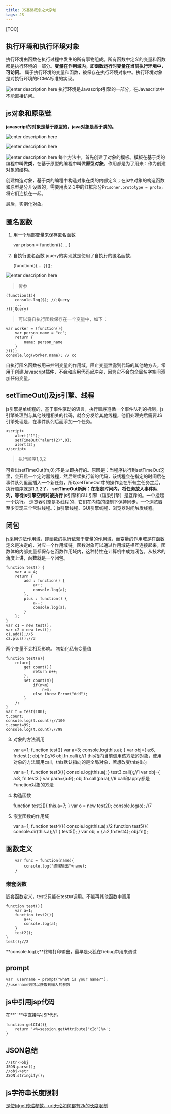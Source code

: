 ```yaml
---
title: JS基础概念之大杂烩
tags: JS
---
```


[TOC]

## 执行环境和执行环境对象
执行环境由函数在执行过程中发生的所有事物组成，所有函数中定义的变量和函数都是执行环境的一部分。**变量在作用域内，即函数运行时变量在当前执行环境中，可访问**。
属于执行环境的变量和函数，被保存在执行环境对象中。执行环境对象是对执行环境的ECMA标准的实现。

![enter description here][1]
执行环境是Javascript引擎的一部分，在Javascript中不能直接访问。
## js对象和原型链
**javascript的对象是基于原型的，java对象是基于类的。**

![enter description here][2]

![enter description here][3]

![enter description here][4]
每个方法中，首先创建了对象的模板。模板在基于类的编程中叫做**类**，在基于原型的编程中叫做**原型对象**，作用都是为了用来：作为创建对象的结构。

创建构造对象，基于类的编程中构造对象在类的内部定义；在js中对象的构造函数和原型是分开设置的，需要用表2-3中的红框部分`Prisoner.prototype = proto;`将它们连接在一起。

最后，实例化对象。
## 匿名函数
1. 用一个局部变量来保存匿名函数


    var prison = function(){
        ...
    }
2. 自执行匿名函数
jquery的实现就是使用了自执行的匿名函数，


    (function(){
        ...
    })();
    
![enter description here][5]
> 传参


    (function($){
        console.log($); //jQuery
        ...
    })(jQuery)
> 可以将自执行函数保存在一个变量中，如下：


    var worker = (function(){
        var person_name = "cc";
        return {
            name: person_name
        }
    })();
    console.log(worker.name); // cc
自执行匿名函数被用来控制变量的作用域，阻止变量泄露到代码的其他地方去。常用于创建Javascript插件，不会和应用代码起冲突，因为它不会向全局名字空间添加任何变量。

## setTimeOut()及js引擎、线程
js引擎是单线程的，基于事件驱动的语言，执行顺序遵循一个事件队列的机制。js引擎处理到与其他线程相关的代码，就会分发给其他线程，他们处理完后需要JS引擎处理是，在事件队列后面添加一个任务。

    <script>
        alert("1");
        setTimeOut("alert(2)",0);
        alert(3);
    </script>
> 执行顺序1,3,2

可看出setTimeOut(fn,0);不是立即执行的。原因是：当程序执行到setTimeOut这里，会开启一个定时器线程，然后继续执行新的代码，该线程会在指定的时间后在事件队列里面插入一个新任务，所以setTimeOut中的操作会在所有主任务之后，执行顺序就是1,3,2了。
**setTimeOut新解：在指定时间内，将任务放入事件队列，等待js引擎空闲时被执行**
js引擎和GUI引擎（渲染引擎）是互斥的。一个挂起一个执行。
浏览器引擎是多线程的，它们在内核的控制下保持同步，一个浏览器至少实现三个常驻线程。：js引擎线程、GUI引擎线程、浏览器时间触发线程。

## 闭包
js采用词法作用域，即函数的执行依赖于变量的作用域，而变量的作用域是在函数定义是决定的，对应一个作用域链。函数对象可以通过作用域链相互连接起来，函数体的内部变量都保存在函数作用域内，这种特性在计算机中成为闭包。从技术的角度上讲，函数就是一个闭包。

    function test() {
    	var a = 4;
    	return {
    		add : function() {
    			a++;
    			console.log(a);
    		},
    		plus : function() {
    			a--;
    			console.log(a);
    		}
    	};
    }
    var c1 = new test();
    var c2 = new test();
    c1.add();//5
    c2.plus();//3
两个变量不会相互影响。
初始化私有变量值

    function test(n){
    	return{
    		get count(){
    			return n++;
    		},
    		set count(m){
    			if(n>m)
    				n=m;
    			else throw Error("ddd");
    		}
    	};
    }
    var t = test(100);
    t.count;
    console.log(t.count);//100
    t.count=99;
    console.log(t.count);//99

3. 对象的方法调用


    var a=1;
    function test(){
    	var a=3;
    	console.log(this.a);
    }
    var obj={
    		a:6,
    		fn:test
    };
    obj.fn();//6
    obj.fn.call();//1
this指向当前调用该方法的对象，使用对象的方法调用call，this默认指向的是全局对象，若想改变this指向

    var a=1;
    function test3(){
    	console.log(this.a);
    }
    test3.call();//1
    var obj={
    	a:8,
    	fn:test3
    }
    var para={a:9};
    obj.fn.call(para);//9
call和apply都是Function对象的方法
4. 构造函数


    function test2(){
    	this.a=7;
    }
    var o = new test2();
    console.log(o); //7
5. 嵌套函数的作用域


    var a=1;
    function test4(){
        console.log(this.a);//2
        function test5(){
            console.dir(this.a);//1
        }
        test5();
    }
    var obj = {a:2,fn:test4};
    obj.fn();

## 函数定义
```
	var func = function(name){
		console.log("终端输出"+name);
	}
```
### 嵌套函数
嵌套函数定义，test2只能在test中调用。不能再其他函数中调用

    function test(){
        var a=1;
        function test2(){
            a++;
            console.log(a);
        }
        test2();
    }
    test();//2

**console.log();**终端打印输出，最早是火狐在fiebug中用来调试
##  prompt
```
var  username = prompt("what is your name?");
//username则可以获取到输入的参数
```
## js中引用jsp代码
在**' '**中直接写JSP代码
```
function getCId(){
	return '<%=session.getAttribute("cId")%>';
}
``` 


## JSON总结
```
//str->obj
JSON.parse();
//obj->str
JSON.stringify();
```

## js字符串长度限制
<a href>是使用get传递参数，url无论如何都有2k的长度限制


  [1]: ./images/Image%202.png "Image 2.png"
  [2]: ./images/Image%203.png "Image 3.png"
  [3]: ./images/Image%204.png "Image 4.png"
  [4]: ./images/Image%205.png "Image 5.png"
  [5]: ./images/Image%206.png "Image 6.png"